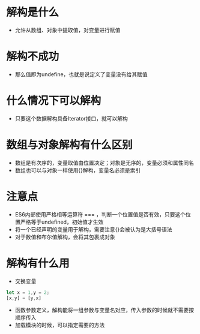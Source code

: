 # 解构是什么
- 允许从数组、对象中提取值，对变量进行赋值
# 解构不成功
- 那么值即为undefine，也就是说定义了变量没有给其赋值
# 什么情况下可以解构
- 只要这个数据解构具备Iterator接口，就可以解构
# 数组与对象解构有什么区别
- 数组是有次序的，变量取值由位置决定；对象是无序的，变量必须和属性同名
- 数组也可以与对象一样使用{}解构，变量名必须是索引
# 注意点
- ES6内部使用严格相等运算符 === ，判断一个位置值是否有效，只要这个位置严格等于undefined，初始值才生效
- 将一个已经声明的变量用于解构，需要注意{}会被认为是大括号语法
- 对于数值和布尔值解构，会将其包裹成对象
# 解构有什么用
- 交换变量
```js
let x = 1,y = 2;
[x,y] = [y,x]
```
- 函数参数定义，解构能将一组参数与变量名对应，传入参数的时候就不需要按顺序传入
- 加载模块的时候，可以指定需要的方法